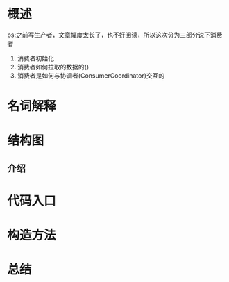 # 概述
ps:之前写生产者，文章幅度太长了，也不好阅读，所以这次分为三部分说下消费者

1. 消费者初始化
2. 消费者如何拉取的数据的()
3. 消费者是如何与协调者(ConsumerCoordinator)交互的

# 名词解释

# 结构图

## 介绍

# 代码入口

# 构造方法

# 总结